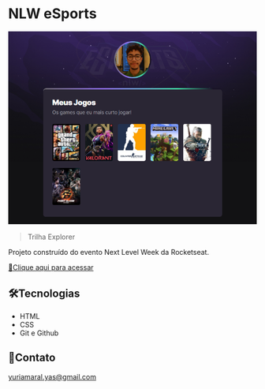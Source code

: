 # NLW eSports

![preview](./.github/preview.png)
> Trilha Explorer

Projeto construído do evento Next Level Week da Rocketseat.

[🔗Clique aqui para acessar](yuriamaralSR.github.io/nlw-esports-explorer)

## 🛠Tecnologias
- HTML
- CSS
- Git e Github


## 💛Contato
yuriamaral.yas@gmail.com